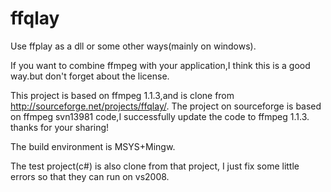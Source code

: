 ffqlay
======

Use ffplay as a dll or some other ways(mainly on windows).

If you want to combine ffmpeg with your application,I think this is a good way.but don't forget about the license.

This project is based on ffmpeg 1.1.3,and is clone from http://sourceforge.net/projects/ffqlay/.
The project on sourceforge is based on ffmpeg svn13981 code,I successfully update the code to ffmpeg 1.1.3. 
thanks for your sharing!

The build environment is MSYS+Mingw.

The test project(c#) is also clone from that project, I just fix some little errors so that they can 
run on vs2008.

